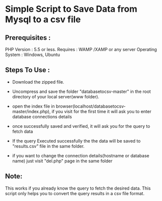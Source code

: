 # Simple Script to Save Data from Mysql to a csv file


## Prerequisites : 
PHP Version : 5.5 or less.
Requires : WAMP /XAMP or any server
Operating System : Windows, Ubuntu

## Steps To Use :

* Download the zipped file.

* Uncompress and save the folder "databasetocsv-master" in the root directory of your local server(www folder).

* open the index file in browser(localhost/databasetocsv-master/index.php), if you visit for the first time it will ask you to enter database connections details

* once successfully saved and verified, it will ask you for the query to fetch data

* If the query Executed successfully the the data will be saved to "results.csv" file in the same folder.

* if you want to change the connection details(hostname or database name) just visit "del.php" page in the same folder


 ## Note:
 
 This works if you already know the query to fetch the desired data.
 This script only helps you to convert the query results in a csv file format.



